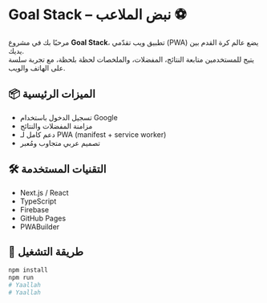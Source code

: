 # Goal Stack – نبض الملاعب ⚽️

مرحبًا بك في مشروع **Goal Stack**، تطبيق ويب تقدّمي (PWA) يضع عالم كرة القدم بين يديك.  
يتيح للمستخدمين متابعة النتائج، المفضلات، والملخصات لحظة بلحظة، مع تجربة سلسة على الهاتف والويب.

## 📦 الميزات الرئيسية
- تسجيل الدخول باستخدام Google
- مزامنة المفضلات والنتائج
- دعم كامل لـ PWA (manifest + service worker)
- تصميم عربي متجاوب ومُعبر

## 🛠️ التقنيات المستخدمة
- Next.js / React
- TypeScript
- Firebase
- GitHub Pages
- PWABuilder

## 🚀 طريقة التشغيل
```bash
npm install
npm run 
# Yaallah
# Yaallah
